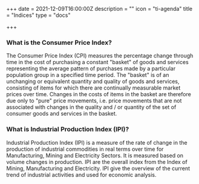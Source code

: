 +++
date = 2021-12-09T16:00:00Z
description = ""
icon = "ti-agenda"
title = "Indices"
type = "docs"

+++
### What is the Consumer Price Index?
The Consumer Price Index (CPI) measures the percentage change through time in the cost of purchasing a constant "basket" of goods and services representing the average pattern of purchases made by a particular population group in a specified time period. The "basket" is of an unchanging or equivalent quantity and quality of goods and services, consisting of items for which there are continually measurable market prices over time. Changes in the costs of items in the basket are therefore due only to "pure" price movements, i.e. price movements that are not associated with changes in the quality and / or quantity of the set of consumer goods and services in the basket.

### What is Industrial Production Index (IPI)?
Industrial Production Index (IPI) is a measure of the rate of change in the production of industrial commodities in real terms over time for Manufacturing, Mining and Electricity Sectors. It is measured based on volume changes in production.  IPI are the overall index from the Index of Mining, Manufacturing and Electricity. IPI give the overview of the current trend of industrial activities and used for economic analysis.
